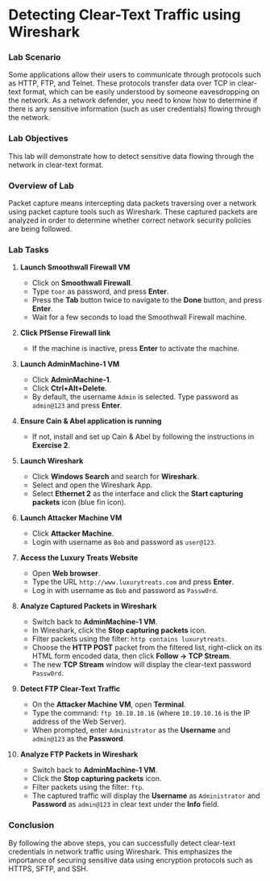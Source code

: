 # Detecting Clear-Text Traffic using Wireshark

### Lab Scenario
Some applications allow their users to communicate through protocols such as HTTP, FTP, and Telnet. These protocols transfer data over TCP in clear-text format, which can be easily understood by someone eavesdropping on the network. As a network defender, you need to know how to determine if there is any sensitive information (such as user credentials) flowing through the network.

### Lab Objectives
This lab will demonstrate how to detect sensitive data flowing through the network in clear-text format.

### Overview of Lab
Packet capture means intercepting data packets traversing over a network using packet capture tools such as Wireshark. These captured packets are analyzed in order to determine whether correct network security policies are being followed.

### Lab Tasks

1. **Launch Smoothwall Firewall VM**
   - Click on **Smoothwall Firewall**.
   - Type `toor` as password, and press **Enter**.
   - Press the **Tab** button twice to navigate to the **Done** button, and press **Enter**.
   - Wait for a few seconds to load the Smoothwall Firewall machine.

2. **Click PfSense Firewall link**
   - If the machine is inactive, press **Enter** to activate the machine.

3. **Launch AdminMachine-1 VM**
   - Click **AdminMachine-1**.
   - Click **Ctrl+Alt+Delete**.
   - By default, the username `Admin` is selected. Type password as `admin@123` and press **Enter**.

4. **Ensure Cain & Abel application is running**
   - If not, install and set up Cain & Abel by following the instructions in **Exercise 2**.

5. **Launch Wireshark**
   - Click **Windows Search** and search for **Wireshark**.
   - Select and open the Wireshark App.
   - Select **Ethernet 2** as the interface and click the **Start capturing packets** icon (blue fin icon).

6. **Launch Attacker Machine VM**
   - Click **Attacker Machine**.
   - Login with username as `Bob` and password as `user@123`.

7. **Access the Luxury Treats Website**
   - Open **Web browser**.
   - Type the URL `http://www.luxurytreats.com` and press **Enter**.
   - Log in with username as `Bob` and password as `Passw0rd`.

8. **Analyze Captured Packets in Wireshark**
   - Switch back to **AdminMachine-1 VM**.
   - In Wireshark, click the **Stop capturing packets** icon.
   - Filter packets using the filter: `http contains luxurytreats`.
   - Choose the **HTTP POST** packet from the filtered list, right-click on its HTML form encoded data, then click **Follow -> TCP Stream**.
   - The new **TCP Stream** window will display the clear-text password `Passw0rd`.

9. **Detect FTP Clear-Text Traffic**
   - On the **Attacker Machine VM**, open **Terminal**.
   - Type the command: `ftp 10.10.10.16` (where `10.10.10.16` is the IP address of the Web Server).
   - When prompted, enter `Administrator` as the **Username** and `admin@123` as the **Password**.

10. **Analyze FTP Packets in Wireshark**
    - Switch back to **AdminMachine-1 VM**.
    - Click the **Stop capturing packets** icon.
    - Filter packets using the filter: `ftp`.
    - The captured traffic will display the **Username** as `Administrator` and **Password** as `admin@123` in clear text under the **Info** field.

### Conclusion
By following the above steps, you can successfully detect clear-text credentials in network traffic using Wireshark. This emphasizes the importance of securing sensitive data using encryption protocols such as HTTPS, SFTP, and SSH.


